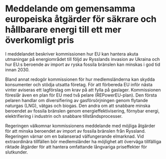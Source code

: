 # Meddelande om gemensamma europeiska åtgärder för säkrare och hållbarare energi till ett mer överkomligt pris

I meddelandet beskriver kommissionen hur EU kan hantera akuta utmaningar på energiområdet till följd av Rysslands invasion av Ukraina och hur EU:s beroende av import av ryska fossila bränslen kan minskas i god tid innan 2030\.

Bland annat redogör kommissionen för hur medlemsländerna kan skydda konsumenter och stödja utsatta företag. För att förbereda EU inför nästa vinter aviseras ett lagförslag om krav på att fylla på gaslager. Kommissionen föreslår även en plan för EU med två pelare (REPowerEU\-plan). Den första pelaren handlar om diversifiering av gasförsörjningen genom flytande naturgas (LNG), vätgas och biogas. Den andra om att snabbare minska beroendet av fossila bränslen genom energieffektivisering, förnybar energi, elektrifiering i industrin och snabbare tillståndsprocesser.

Regeringen välkomnar kommissionens meddelande med möjliga åtgärder för att minska beroendet av import av fossila bränslen från Ryssland. Regeringen värnar om en balanserad välfungerande elmarknad. Vid extraordinära tillfällen bör medlemsländer ha möjlighet att överväga tillfälliga riktade åtgärder för att hantera omfattande långvariga priseffekter för slutkunder.
